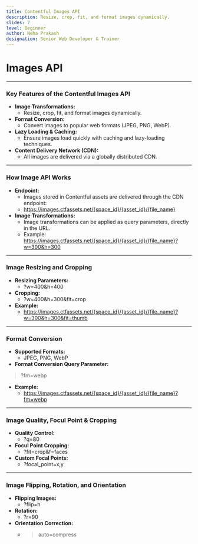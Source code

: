 ```yaml
---
title: Contentful Images API
description: Resize, crop, fit, and format images dynamically.
slides: 7
level: Beginner
author: Neha Prakash
designation: Senior Web Developer & Trainer
---
```


<!-- Slide 1 -->
# Images API

---

<!-- Slide 2 -->
### Key Features of the Contentful Images API

- **Image Transformations:**
    - Resize, crop, fit, and format images dynamically.
- **Format Conversion:**
    - Convert images to popular web formats (JPEG, PNG, WebP).
- **Lazy Loading & Caching:**
    - Ensure images load quickly with caching and lazy-loading techniques.
- **Content Delivery Network (CDN):**
    - All images are delivered via a globally distributed CDN.

---

<!-- Slide 3 -->
### How Image API Works

- **Endpoint:**
    - Images stored in Contentful assets are delivered through the CDN endpoint:
    - https://images.ctfassets.net/{space_id}/{asset_id}/{file_name}
- **Image Transformations:**
    - Image transformations can be applied as query parameters, directly in the URL.
    - Example: https://images.ctfassets.net/{space_id}/{asset_id}/{file_name}?w=300&h=300

---

<!-- Slide 4 -->
### Image Resizing and Cropping

- **Resizing Parameters:**
    - ?w=400&h=400
- **Cropping:**
    - ?w=400&h=300&fit=crop
- **Example:**
    - https://images.ctfassets.net/{space_id}/{asset_id}/{file_name}?w=300&h=300&fit=thumb

---

<!-- Slide 5 -->
### Format Conversion

- **Supported Formats:**
    - JPEG, PNG, WebP
- **Format Conversion Query Parameter:**
> ?fm=webp
- **Example:**
    - https://images.ctfassets.net/{space_id}/{asset_id}/{file_name}?fm=webp

---

<!-- Slide 6 -->
### Image Quality, Focul Point & Cropping

- **Quality Control:**
    - ?q=80
- **Focul Point Cropping:**
    - ?fit=crop&f=faces
- **Custom Focal Points:**
    - ?focal_point=x,y

---

<!-- Slide 7 -->
### Image Flipping, Rotation, and Orientation

- **Flipping Images:**
    - ?flip=h
- **Rotation:**
    - ?r=90
- **Orientation Correction:**
    - >auto=compress